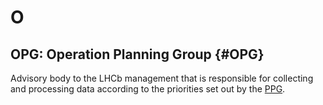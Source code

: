 # O

## OPG: Operation Planning Group {#OPG}

Advisory body to the LHCb management that is responsible for collecting and processing data according to the priorities set out by the [PPG](p.html#PPG).
